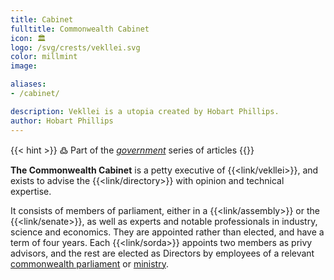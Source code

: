 ```yaml
---
title: Cabinet
fulltitle: Commonwealth Cabinet
icon: 🏛️
logo: /svg/crests/vekllei.svg
color: millmint
image:

aliases:
- /cabinet/

description: Vekllei is a utopia created by Hobart Phillips.
author: Hobart Phillips
---
```

{{< hint >}}
߷ Part of the *[government](/government/)* series of articles
{{</hint>}}

**The Commonwealth Cabinet** is a petty executive of {{<link/vekllei>}}, and exists to advise the {{<link/directory>}} with opinion and technical expertise.

It consists of members of parliament, either in a {{<link/assembly>}} or the {{<link/senate>}}, as well as experts and notable professionals in industry, science and economics. They are appointed rather than elected, and have a term of four years. Each {{<link/sorda>}} appoints two members as privy advisors, and the rest are elected as Directors by employees of a relevant [commonwealth parliament](/parliaments/) or [ministry](/ministries/).
